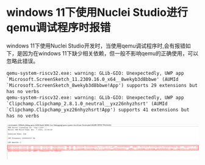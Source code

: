 # windows 11下使用Nuclei Studio进行qemu调试程序时报错

windows 11下使用Nuclei Studio开发时，当使用qemu调试程序时,会有报错如下，是因为在windows 11下缺少相关依赖，但一般不影响qemu的正确使用，可以忽略此错误。
```
qemu-system-riscv32.exe: warning: GLib-GIO: Unexpectedly, UWP app `Microsoft.ScreenSketch_11.2309.16.0_x64__8wekyb3d8bbwe' (AUMId `Microsoft.ScreenSketch_8wekyb3d8bbwe!App') supports 29 extensions but has no verbs
qemu-system-riscv32.exe: warning: GLib-GIO: Unexpectedly, UWP app `Clipchamp.Clipchamp_2.8.1.0_neutral__yxz26nhyzhsrt' (AUMId `Clipchamp.Clipchamp_yxz26nhyzhsrt!App') supports 41 extensions but has no verbs

```

![](asserts/images/2/vx_16993400095638.png)
